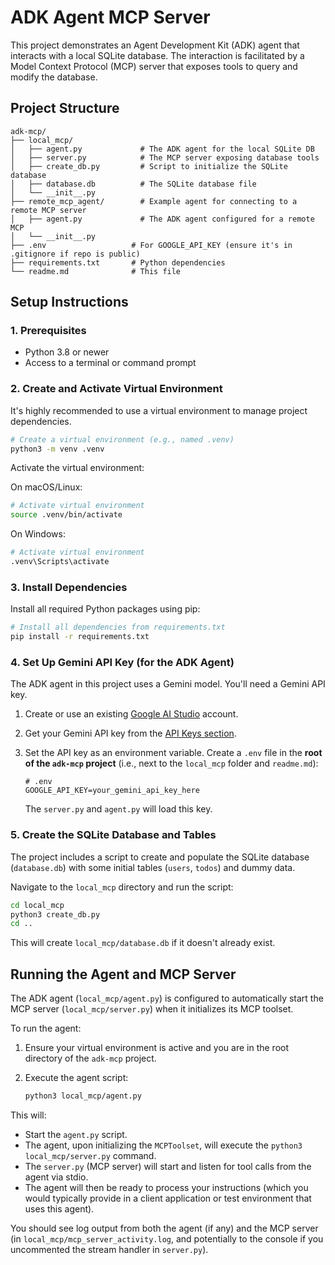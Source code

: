 # ADK Agent MCP Server

This project demonstrates an Agent Development Kit (ADK) agent that interacts with a local SQLite database. The interaction is facilitated by a Model Context Protocol (MCP) server that exposes tools to query and modify the database.

## Project Structure

```
adk-mcp/
├── local_mcp/
│   ├── agent.py             # The ADK agent for the local SQLite DB
│   ├── server.py            # The MCP server exposing database tools
│   ├── create_db.py         # Script to initialize the SQLite database
│   ├── database.db          # The SQLite database file
│   └── __init__.py
├── remote_mcp_agent/        # Example agent for connecting to a remote MCP server
│   ├── agent.py             # The ADK agent configured for a remote MCP
│   └── __init__.py
├── .env                   # For GOOGLE_API_KEY (ensure it's in .gitignore if repo is public)
├── requirements.txt       # Python dependencies
└── readme.md              # This file
```

## Setup Instructions

### 1. Prerequisites
- Python 3.8 or newer
- Access to a terminal or command prompt

### 2. Create and Activate Virtual Environment

It's highly recommended to use a virtual environment to manage project dependencies.

```bash
# Create a virtual environment (e.g., named .venv)
python3 -m venv .venv
```

Activate the virtual environment:

On macOS/Linux:
```bash
# Activate virtual environment
source .venv/bin/activate
```

On Windows:
```bash
# Activate virtual environment
.venv\Scripts\activate
```

### 3. Install Dependencies

Install all required Python packages using pip:

```bash
# Install all dependencies from requirements.txt
pip install -r requirements.txt
```

### 4. Set Up Gemini API Key (for the ADK Agent)

The ADK agent in this project uses a Gemini model. You'll need a Gemini API key.

1.  Create or use an existing [Google AI Studio](https://aistudio.google.com/) account.
2.  Get your Gemini API key from the [API Keys section](https://aistudio.google.com/app/apikeys).
3.  Set the API key as an environment variable. Create a `.env` file in the **root of the `adk-mcp` project** (i.e., next to the `local_mcp` folder and `readme.md`):

    ```env
    # .env
    GOOGLE_API_KEY=your_gemini_api_key_here
    ```
    The `server.py` and `agent.py` will load this key.

### 5. Create the SQLite Database and Tables

The project includes a script to create and populate the SQLite database (`database.db`) with some initial tables (`users`, `todos`) and dummy data.

Navigate to the `local_mcp` directory and run the script:
```bash
cd local_mcp
python3 create_db.py
cd ..
```
This will create `local_mcp/database.db` if it doesn't already exist.

## Running the Agent and MCP Server

The ADK agent (`local_mcp/agent.py`) is configured to automatically start the MCP server (`local_mcp/server.py`) when it initializes its MCP toolset.

To run the agent:

1.  Ensure your virtual environment is active and you are in the root directory of the `adk-mcp` project.
2.  Execute the agent script:

    ```bash
    python3 local_mcp/agent.py
    ```

This will:
- Start the `agent.py` script.
- The agent, upon initializing the `MCPToolset`, will execute the `python3 local_mcp/server.py` command.
- The `server.py` (MCP server) will start and listen for tool calls from the agent via stdio.
- The agent will then be ready to process your instructions (which you would typically provide in a client application or test environment that uses this agent).

You should see log output from both the agent (if any) and the MCP server (in `local_mcp/mcp_server_activity.log`, and potentially to the console if you uncommented the stream handler in `server.py`).
